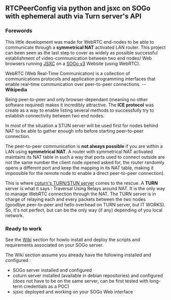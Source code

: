 ## RTCPeerConfig via python and jsxc on SOGo with ephemeral auth via Turn server's API

### Forewords
This little development was made for WebRTC end-nodes to be able to communicate through a **symmetrical NAT** activated LAN router.
This project can been seen as the last step to cover as widely as possible successful establishment of video-communication between two end nodes/ Web browsers running [JSXC](https://www.jsxc.org/) on a [SOGo v3](https://sogo.nu/) Website (using WebRTC). 

WebRTC (Web Real-Time Communication) is a collection of communications protocols and application programming interfaces that enable real-time communication over peer-to-peer connections. -- **Wikipedia**

Being peer-to-peer and only browser-dependant (meaning no other software required) makes it incredibly attractive.
The **ICE protocol** was create as a way to enable listing several methods to successfully try to establish connectivity between two end nodes.

In most of the situation a STUN server will be used first for nodes behind NAT to be able to gather enough info before starting peer-to-peer connection.

The peer-to-peer communication is **not always possible** if you are within a LAN using **symmetrical NAT**. A router with symmetrical NAT activated maintains its NAT table in such a way that ports used to connect outside are not the same number the client node opened asked for, the router randomly opens a different port and keep the mapping in its NAT table, making it impossible for the remote node to enable a direct peer-to-peer connection).

This is where [coturn's TURN/STUN server](https://github.com/coturn/coturn) comes to the rescue.
A **TURN** server is what it says : Traversal Using Relays around NAT. It is the only way to manage WebRTC connection through the NAT. The TURN server is in charge of relaying each and every packets between the two nodes (goodbye peer-to-peer and hello overhead on TURN server, but IT WORKS).
So, it's not perfect, but can be the only way (if any) depending of you local network.

### Ready to work
See the [Wiki](https://gitlab.nomagic.fr/popi/jsxc-rtcpeerconfig/wikis/home) section for howto install and deploy the scripts and requirements associated on your SOGo server. 

The Wiki section assume you already have the following installed and configured :
 * SOGo server installed and configured
 * coturn server installed (available in debian repositories) and configured (does not have to be on the same server, can be first tested with long-term credentials as a POC)
 * sjsxc deployed and working on your SOGo Web interface


